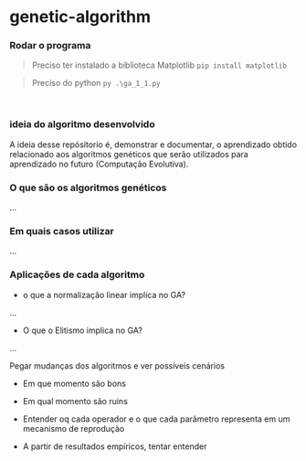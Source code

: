 # genetic-algorithm

### Rodar o programa

> Preciso ter instalado a biblioteca Matplotlib
``` pip install matplotlib ```

> Preciso do python
``` py .\ga_1_1.py ```

<br />

### ideia do algoritmo desenvolvido

A ideia desse repósitorio é, demonstrar e documentar, o aprendizado obtido relacionado aos algoritmos genéticos que serão utilizados para aprendizado no futuro (Computação Evolutiva).

### O que são os algoritmos genéticos
...

### Em quais casos utilizar
...

### Aplicações de cada algoritmo
- o que a normalização linear implica no GA?

...

- O que o Elitismo implica no GA?

...


Pegar mudanças dos algoritmos e ver possíveis cenários

- Em que momento são bons

- Em qual momento são ruins

- Entender oq cada operador e o que cada parâmetro representa em um mecanismo de reprodução

- A partir de resultados empíricos, tentar entender
